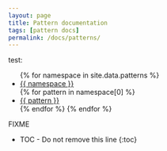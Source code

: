 ```yaml
---
layout: page
title: Pattern documentation
tags: [pattern docs]
permalink: /docs/patterns/
---
```


test:
<ul>
    {% for namespace in site.data.patterns %}
        <li><a href="{{ item.url }}" alt="{{ item.title }}">{{ namespace }}</a></li>
        {% for pattern in namespace[0] %}
            <li><a href="{{ item.url }}" alt="{{ item.title }}">{{ pattern }}</a></li>
        {% endfor %}
    {% endfor %}
</ul>


FIXME

* TOC - Do not remove this line
{:toc}
